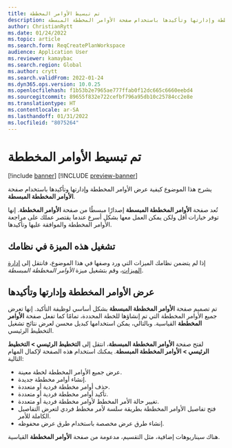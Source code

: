 ```yaml
---
title: تم تبسيط الأوامر المخططة
description: يشرج هذا الموضوع كيفية عرض الأوامر المخططة وإدارتها وتأكيدها باستخدام صفحة الأوامر المخططة المبسطة.
author: ChristianRytt
ms.date: 01/24/2022
ms.topic: article
ms.search.form: ReqCreatePlanWorkspace
audience: Application User
ms.reviewer: kamaybac
ms.search.region: Global
ms.author: crytt
ms.search.validFrom: 2022-01-24
ms.dyn365.ops.version: 10.0.25
ms.openlocfilehash: f1b53b2e7965ae777ffab0f12dc665c6660eebd4
ms.sourcegitcommit: 89655f832e722cefbf796a95db10c25784cc2e8e
ms.translationtype: HT
ms.contentlocale: ar-SA
ms.lasthandoff: 01/31/2022
ms.locfileid: "8075264"
---
```

# <a name="planned-orders-simplified"></a>تم تبسيط الأوامر المخططة

[!include [banner](../../includes/banner.md)]
[!INCLUDE [preview-banner](../../includes/preview-banner.md)]
<!-- preview until 10.0.25 GA -->

يشرج هذا الموضوع كيفية عرض الأوامر المخططة وإدارتها وتأكيدها باستخدام صفحة **الأوامر المخططة المبسطة**.

تُعد صفحة **الأوامر المخططة المبسطة** إصدارًا مبسطًا من صفحة **الأوامر المخططة**. إنها توفر خيارات أقل ولكن يمكن العمل معها بشكل أسرع عندما يقتصر عملك على مراجعة الأوامر المخططة والموافقة عليها وتأكيدها.

## <a name="turn-on-this-feature-for-your-system"></a>تشغيل هذه الميزة في نظامك

إذا لم يتضمن نظامك الميزات التي ورد وصفها في هذا الموضوع، فانتقل إلى [إدارة الميزات](../../../fin-ops-core/fin-ops/get-started/feature-management/feature-management-overview.md)، وقم بتشغيل ميزة *الأوامر المخططة المبسطة*.

## <a name="view-manage-and-firm-planned-orders"></a>عرض الأوامر المخططة وإدارتها وتأكيدها

تم تصميم صفحة **الأوامر المخططة المبسطة** بشكل أساسي لوظيفة التأكيد. إنها تعرض جميع الأوامر المخططة التي تم إنشاؤها للخطة المحددة، تمامًا كما تفعل صفحة **الأوامر المخططة** القياسية. وبالتالي، يمكن استخدامها كبديل محسن لعرض نتائج تشغيل التخطيط الرئيسي.

لفتح صفحة **الأوامر المخططة المبسطة**، انتقل إلى **التخطيط الرئيسي \> التخطيط الرئيسي \> الأوامر المخططة المبسطة**. يمكنك استخدام هذه الصفحة لإكمال المهام التالية:

- عرض جميع الأوامر المخططة لخطة معينة.
- إنشاء أوامر مخططة جديدة.
- حذف أوامر مخططة فردية أو متعددة.
- تأكيد أوامر مخططة فردية أو متعددة.
- تغيير حالة الأمر المخطط لأوامر مخططة فردية أو متعددة.
- فتح تفاصيل الأوامر المخططة بطريقة سلسة لأمر مخطط فردي لتعرض التفاصيل الكاملة للأمر.
- إنشاء طرق عرض مخصصة باستخدام طرق عرض محفوظه.

هناك سيناريوهات إضافية، مثل التقسيم، مدعومة من صفحة **الأوامر المخططة** القياسية.
